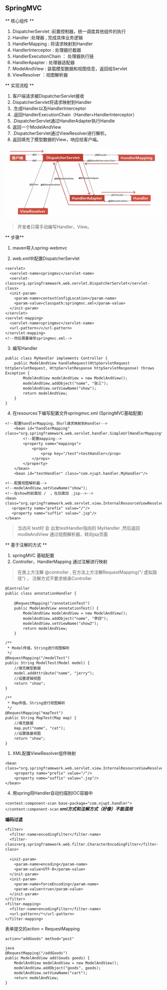 ## SpringMVC

** 核心组件 **

1. DispatcherServlet  :前置控制器，统一调度其他组件的执行
1. Handler :处理器 , 完成具体业务逻辑
1. HandlerMapping : 将请求映射到Handler
1. HandlerInterceptor : 处理器拦截器
1. HandlerExecutionChain ： 处理器执行链
1. HandlerApapter : 处理器适配器
1. ModelAndView : 装载模型数据和视图信息，返回给Servlet
1. ViewResolver ：视图解析器

** 实现流程 **

1. 客户端请求被DispatcherServlet接收
1. DispatcherServlet将请求映射到Handler
1. .生成Handler以及HandlerInterceptor
1. .返回HandlerExecutionChain（Handler\+HandlerInterceptor）
1. .DispatcherServlet通过HandlerAdapter执行Handle
1. 返回一个ModelAndView
1. .DispatcherServlet通过ViewResolver进行解析。
1. 返回填充了模型数据的View，响应给客户端。



![](README\Image.png)
>  开发者只需手动编写Handler，View。

** 步骤** 

1. maven导入spring-webmvc

2. web.xml中配置DispatcherServlet 


```
<servlet>
  <servlet-name>springmvc</servlet-name>
  <servlet-class>org.springframework.web.servlet.DispatcherServlet</servlet-class>
  <init-param>
    <param-name>contextConfigLocation</param-name>
    <param-value>classpath:springmvc.xml</param-value>
  </init-param>
</servlet>
<servlet-mapping>
  <servlet-name>springmvc</servlet-name>
  <url-pattern>/</url-pattern>
</servlet-mapping>
<!--然后需要编写springmvc.xml-->
```
3. 编写Handler

```
public class MyHandler implements Controller {
    public ModelAndView handleRequest(HttpServletRequest httpServletRequest, HttpServletResponse httpServletResponse) throws Exception {
        ModelAndView modelAndView = new ModelAndView();
        modelAndView.addObject("name", "张三");
        modelAndView.setViewName("show");
        return modelAndView;
    }
}
```
4. 在resources下编写配置文件springmvc.xml (SpringMVC基础配置) 

```
<!--配置handlerMapping，将url请求映射到Handler-->
    <bean id="handlerMapping" class="org.springframework.web.servlet.handler.SimpleUrlHandlerMapping">
        <!--配置mapping-->
        <property name="mappings">
            <props>
                <prop key="/test">testHandler</prop>
            </props>
        </property>
    </bean>
    <bean id="testHandler" class="com.njupt.handler.MyHandler"/>
 ```
 ```
<!--配置视图解析器-->
<!--modelAndView.setViewName("show");   
<!--在show的前面加 /  ，在后面加 .jsp-->-->
<bean class="org.springframework.web.servlet.view.InternalResourceViewResolver">
    <property name="prefix" value="/"/>
    <property name="suffix" value=".jsp"/>
</bean>
```

> 当访问 test时 会 出发testHandler指向的 MyHandler ,然后返回  modleAndView 通过视图解析器，转向jsp页面

** 基于注解的方式 **

1. springMVC 基础配置
1. Controller，HandlerMapping 通过注解进行映射
> 在类上方注解 @controller , 在方法上方注解RequestMapping("/ 虚拟路径") ， 注解方式不要求继承Controller
```
@Controller
public class annotationHandler {

    @RequestMapping("/annotationTest")
    public ModelAndView annotationTest() {
        ModelAndView modelAndView = new ModelAndView();
        modelAndView.addObject("name", "李四");
        modelAndView.setViewName("show2");
        return modelAndView;
    }
```
```
/**
 * Model传值，String进行视图解析
 */
@RequestMapping("/modelTest")
public String ModelTest(Model model) {
    //填充模型数据
    model.addAttribute("name", "jerry");
    //设置逻辑视图
    return "show";
}
```
```
/**
 * Map传值，String进行视图解析
 */
@RequestMapping("mapTest")
public String MapTest(Map map) {
    //填充数据
    map.put("name", "cat");
    //设置路基视图
    return "show";
}
```
1. XML配置ViewResolver组件映射


```
<bean class="org.springframework.web.servlet.view.InternalResourceViewResolver">
    <property name="prefix" value="/"/>
    <property name="suffix" value=".jsp"/>
</bean>
```
4. 用spring将Handler自动扫描到IOC容器中

`
<context:component-scan base-package="com.njupt.handler"></context:component-scan
`
___xml方式和注解方式（好像）不能混用___

**编码过滤**

```
<filter>
  <filter-name>encodingFilter</filter-name>
  <filter-class>org.springframework.web.filter.CharacterEncodingFilter</filter-class>
  
  <init-param>
    <param-name>encoding</param-name>
    <param-value>UTF-8</param-value>
  </init-param>
  <init-param>
    <param-name>forceEncoding</param-name>
    <param-value>true</param-value>
  </init-param>
</filter>
<filter-mapping>
  <filter-name>encodingFilter</filter-name>
  <url-pattern>/*</url-pattern>
</filter-mapping>
```


表单提交的action = RequestMapping

```
action="addGoods" method="post"
```
```
java
@RequestMapping("/addGoods")
public ModelAndView add(Goods goods) {
    ModelAndView modelAndView = new ModelAndView();
    modelAndView.addObject("goods", goods);
    modelAndView.setViewName("cart");
    return modelAndView;
}
```





